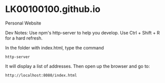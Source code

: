 # LK00100100.github.io
Personal Website

Dev Notes: Use npm's http-server to help you develop. Use Ctrl + Shift + R for a hard refresh.

In the folder with index.html, type the command
```
http-server
```
It will display a list of addresses.
Then open up the browser and go to:
```
http://localhost:8080/index.html
```
